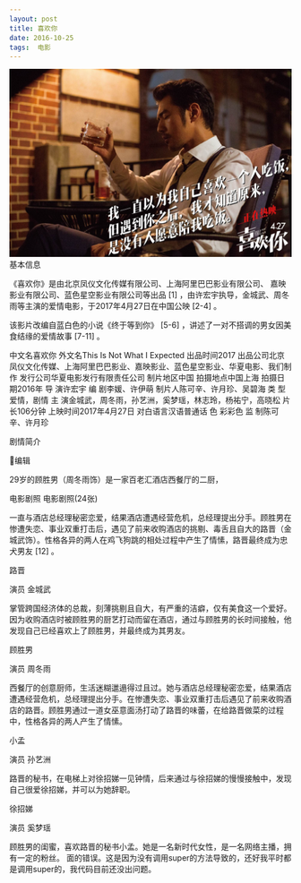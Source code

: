 ```yaml
---
layout: post
title: 喜欢你
date: 2016-10-25 
tags:  电影    
---
```

<div>
  <img src="/images/15.jpg">
  </div>
基本信息 


《喜欢你》是由北京凤仪文化传媒有限公司、上海阿里巴巴影业有限公司、 嘉映影业有限公司、蓝色星空影业有限公司等出品 [1]  ，由许宏宇执导，金城武、周冬雨等主演的爱情电影，于2017年4月27日在中国公映 [2-4]  。

该影片改编自蓝白色的小说《终于等到你》 [5-6]  ，讲述了一对不搭调的男女因美食结缘的爱情故事 [7-11]  。

中文名喜欢你 外文名This Is Not What I Expected 出品时间2017 出品公司北京凤仪文化传媒、上海阿里巴巴影业、嘉映影业、蓝色星空影业、华夏电影、我们制作 发行公司华夏电影发行有限责任公司 制片地区中国 拍摄地点中国上海 拍摄日期2016年 导    演许宏宇 编    剧李媛、许伊萌 制片人陈可辛、许月珍、吴碧海  类    型爱情，剧情 主    演金城武，周冬雨，孙艺洲，奚梦瑶，林志玲，杨祐宁，高晓松 片    长106分钟 上映时间2017年4月27日 对白语言汉语普通话 色    彩彩色 监    制陈可辛、许月珍 
   


剧情简介

编辑

29岁的顾胜男（周冬雨饰）是一家百老汇酒店西餐厅的二厨，

电影剧照
电影剧照(24张) 



 一直与酒店总经理秘密恋爱，结果酒店遭遇经营危机，总经理提出分手。顾胜男在惨遭失恋、事业双重打击后，遇见了前来收购酒店的挑剔、毒舌且自大的路晋（金城武饰）。性格各异的两人在鸡飞狗跳的相处过程中产生了情愫，路晋最终成为忠犬男友 [12]  。



路晋  

演员 金城武  


掌管跨国经济体的总裁，刻薄挑剔且自大，有严重的洁癖，仅有美食这一个爱好。因为收购酒店时被顾胜男的厨艺打动而留在酒店，通过与顾胜男的长时间接触，他发现自己已经喜欢上了顾胜男，并最终成为其男友。 

 

 顾胜男  

演员 周冬雨  


西餐厅的创意厨师，生活迷糊邋遢得过且过。她与酒店总经理秘密恋爱，结果酒店遭遇经营危机，总经理提出分手。在惨遭失恋、事业双重打击后遇见了前来收购酒店的路晋。顾胜男通过一道女巫意面汤打动了路晋的味蕾，在给路晋做菜的过程中，性格各异的两人产生了情愫。 

 

 小孟  

演员 孙艺洲  









路晋的秘书，在电梯上对徐招娣一见钟情，后来通过与徐招娣的慢慢接触中，发现自己很爱徐招娣，并可以为她辞职。


 

 徐招娣  

演员 奚梦瑶  


顾胜男的闺蜜，喜欢路晋的秘书小孟。她是一名新时代女性，是一名网络主播，拥有一定的粉丝。
面的错误。这是因为没有调用super的方法导致的，还好我平时都是调用super的，我代码目前还没出问题。

 





